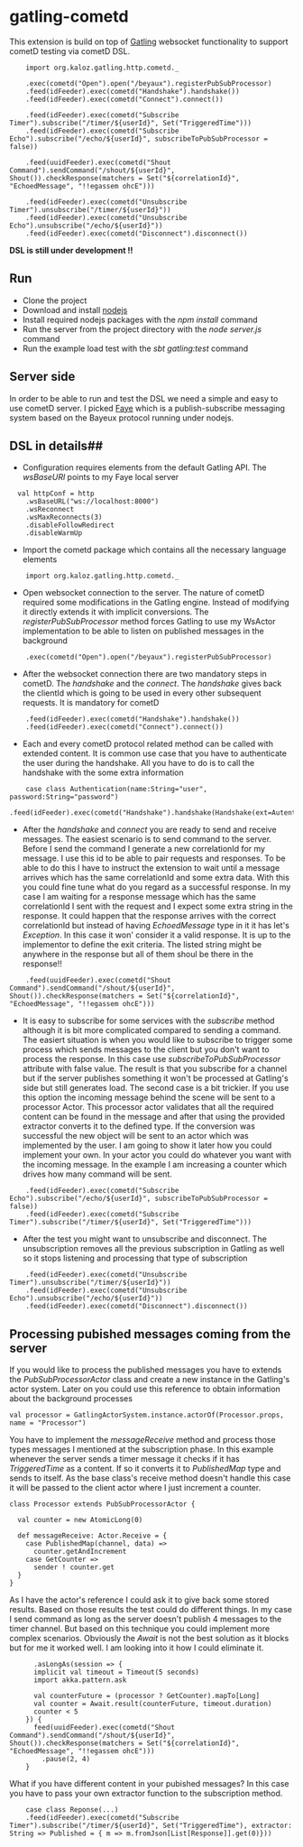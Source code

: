# gatling-cometd #

This extension is build on top of [Gatling](http://gatling.io/) websocket functionality to support cometD testing via cometD DSL.
```
    import org.kaloz.gatling.http.cometd._

    .exec(cometd("Open").open("/beyaux").registerPubSubProcessor)
    .feed(idFeeder).exec(cometd("Handshake").handshake())
    .feed(idFeeder).exec(cometd("Connect").connect())

    .feed(idFeeder).exec(cometd("Subscribe Timer").subscribe("/timer/${userId}", Set("TriggeredTime")))
    .feed(idFeeder).exec(cometd("Subscribe Echo").subscribe("/echo/${userId}", subscribeToPubSubProcessor = false))

    .feed(uuidFeeder).exec(cometd("Shout Command").sendCommand("/shout/${userId}", Shout()).checkResponse(matchers = Set("${correlationId}", "EchoedMessage", "!!egassem ohcE")))

    .feed(idFeeder).exec(cometd("Unsubscribe Timer").unsubscribe("/timer/${userId}"))
    .feed(idFeeder).exec(cometd("Unsubscribe Echo").unsubscribe("/echo/${userId}"))
    .feed(idFeeder).exec(cometd("Disconnect").disconnect())
```
**DSL is still under development !!**

## Run ##
- Clone the project
- Download and install [nodejs](http://nodejs.org/) 
- Install required nodejs packages with the *npm install* command
- Run the server from the project directory with the *node server.js* command
- Run the example load test with the *sbt gatling:test* command

## Server side ##
In order to be able to run and test the DSL we need a simple and easy to use cometD server. I picked [Faye](http://faye.jcoglan.com/) which is a publish-subscribe messaging system based on the Bayeux protocol running under nodejs.
 
## DSL in details##
- Configuration requires elements from the default Gatling API. The *wsBaseURl* points to my Faye local server 
 ```
   val httpConf = http
     .wsBaseURL("ws://localhost:8000")
     .wsReconnect
     .wsMaxReconnects(3)
     .disableFollowRedirect
     .disableWarmUp
 ```
- Import the cometd package which contains all the necessary language elements 
```
    import org.kaloz.gatling.http.cometd._
```
- Open websocket connection to the server. The nature of cometD required some modifications in the Gatling engine. Instead of modifying 
 it directly extends it with implicit conversions. The *registerPubSubProcessor* method forces Gatling to use my WsActor implementation to be able to listen on
   published messages in the background
```
    .exec(cometd("Open").open("/beyaux").registerPubSubProcessor)
```
- After the websocket connection there are two mandatory steps in cometD. The *handshake* and the *connect*. The *handshake* gives back the clientId which is 
going to be used in every other subsequent requests. It is mandatory for cometD 
```
    .feed(idFeeder).exec(cometd("Handshake").handshake())
    .feed(idFeeder).exec(cometd("Connect").connect())
```
- Each and every cometD protocol related method can be called with extended content. It is common use case that you have to authenticate the user during 
the handshake. All you have to do is to call the handshake with the some extra information
```
    case class Authentication(name:String="user", password:String="password")
    .feed(idFeeder).exec(cometd("Handshake").handshake(Handshake(ext=Autentication())))
```
- After the *handshake* and *connect* you are ready to send and receive messages. The easiest scenario is to send
command to the server. Before I send the command I generate a new correlationId for my message. I use this id to be able 
 to pair requests and responses. To be able to do this I have to instruct the extension to wait until a message arrives 
 which has the same correlationId and some extra data. With this you could fine tune what do you regard as a successful response.
 In my case I am waiting for a response message which has the same correlationId I sent with the request and I expect some extra string in the response. It could happen 
 that the response arrives with the correct correlationId but instead of having *EchoedMessage* type in it it has let's *Exception*. In this case it won' consider it a 
  valid response. It is up to the implementor to define the exit criteria. The listed string might be anywhere in the response but all of them shoul be there in the response!!
```
    .feed(uuidFeeder).exec(cometd("Shout Command").sendCommand("/shout/${userId}", Shout()).checkResponse(matchers = Set("${correlationId}", "EchoedMessage", "!!egassem ohcE")))
```
- It is easy to subscribe for some services with the *subscribe* method although it is bit more complicated compared to sending a command.
The easiert situation is when you would like to subscribe to trigger some process which sends messages to the client but you don't want to process the response. In this case use *subscribeToPubSubProcessor* attribute with false value.
The result is that you subscribe for a channel but if the server publishes something it won't be processed at Gatling's side but still generates load.
The second case is a bit trickier. If you use this option the incoming message behind the scene will be sent to a processor Actor. This processor actor validates that all the required content can be found in the message
 and after that using the provided extractor converts it to the defined type. If the conversion was successful the new object will be sent to an actor which was implemented by the user. 
 I am going to show it later how you could implement your own. In your actor you could do whatever you want with the incoming message. In the example I am increasing a counter which drives how many command will be sent. 
```
    .feed(idFeeder).exec(cometd("Subscribe Echo").subscribe("/echo/${userId}", subscribeToPubSubProcessor = false))
    .feed(idFeeder).exec(cometd("Subscribe Timer").subscribe("/timer/${userId}", Set("TriggeredTime")))
```
- After the test you might want to unsubscribe and disconnect. The unsubscription removes all the previous subscription in Gatling as well so it stops listening and processing that type of subscription
```
    .feed(idFeeder).exec(cometd("Unsubscribe Timer").unsubscribe("/timer/${userId}"))
    .feed(idFeeder).exec(cometd("Unsubscribe Echo").unsubscribe("/echo/${userId}"))
    .feed(idFeeder).exec(cometd("Disconnect").disconnect())
```

## Processing pubished messages coming from the server ##
If you would like to process the published messages you have to extends the *PubSubProcessorActor* class and create a new instance in the Gatling's actor system. Later on you could use this reference to obtain information about the background processes
```
val processor = GatlingActorSystem.instance.actorOf(Processor.props, name = "Processor")
```
You have to implement the *messageReceive* method and process those types messages I mentioned at the subscription phase. In this example whenever the server sends a timer message it checks if it has *TriggeredTime* as a content. If so it converts it to 
*PublishedMap* type and sends to itself. As the base class's receive method doesn't handle this case it will be passed to the client actor where I just increment a counter.
```
class Processor extends PubSubProcessorActor {

  val counter = new AtomicLong(0)

  def messageReceive: Actor.Receive = {
    case PublishedMap(channel, data) =>
      counter.getAndIncrement
    case GetCounter =>
      sender ! counter.get
  }
}
```
As I have the actor's reference I could ask it to give back some stored results. Based on those results the test could do different things. In my case I send command as long as the server doesn't publish 4 messages to the timer channel. But based on this technique
you could implement more complex scenarios. Obviously the *Await* is not the best solution as it blocks but for me it worked well. I am looking into it how I could eliminate it.  
```
      .asLongAs(session => {
      implicit val timeout = Timeout(5 seconds)
      import akka.pattern.ask

      val counterFuture = (processor ? GetCounter).mapTo[Long]
      val counter = Await.result(counterFuture, timeout.duration)
      counter < 5
    }) {
      feed(uuidFeeder).exec(cometd("Shout Command").sendCommand("/shout/${userId}", Shout()).checkResponse(matchers = Set("${correlationId}", "EchoedMessage", "!!egassem ohcE")))
        .pause(2, 4)
    }
```
What if you have different content in your pubished messages? In this case you have to pass your own extractor function to the subscription method.
```
    case class Reponse(...)
    .feed(idFeeder).exec(cometd("Subscribe Timer").subscribe("/timer/${userId}", Set("TriggeredTime"), extractor: String => Published = { m => m.fromJson[List[Response]].get(0)}))
```    
    
